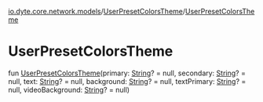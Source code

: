 [io.dyte.core.network.models](../index.md)/[UserPresetColorsTheme](index.md)/[UserPresetColorsTheme](-user-preset-colors-theme.md)

# UserPresetColorsTheme


fun [UserPresetColorsTheme](-user-preset-colors-theme.md)(primary: [String](https://kotlinlang.org/api/latest/jvm/stdlib/kotlin/-string/index.html)? = null, secondary: [String](https://kotlinlang.org/api/latest/jvm/stdlib/kotlin/-string/index.html)? = null, text: [String](https://kotlinlang.org/api/latest/jvm/stdlib/kotlin/-string/index.html)? = null, background: [String](https://kotlinlang.org/api/latest/jvm/stdlib/kotlin/-string/index.html)? = null, textPrimary: [String](https://kotlinlang.org/api/latest/jvm/stdlib/kotlin/-string/index.html)? = null, videoBackground: [String](https://kotlinlang.org/api/latest/jvm/stdlib/kotlin/-string/index.html)? = null)
